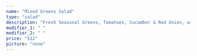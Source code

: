 ```yaml
---
name: "Mixed Greens Salad"
type: "salad"
description: "Fresh Seasonal Greens, Tomatoes, Cucumber & Red Onion, with a Porter Balsamic Vinaigrette"
modifier_1: " "
modifier_2: " "
price: "$12"
picture: "none"
---
```

